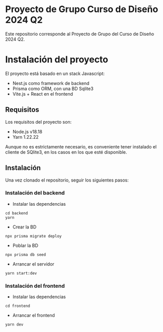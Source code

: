 # Proyecto de Grupo Curso de Diseño 2024 Q2

Este repositorio corresponde al Proyecto de Grupo del Curso de Diseño 2024 Q2.

# Instalación del proyecto

El proyecto está basado en un stack Javascript:

- Nest.js como framework de backend
- Prisma como ORM, con una BD Sqlite3
- Vite.js + React en el frontend

## Requisitos

Los requisitos del proyecto son:

- Node.js v18.18
- Yarn 1.22.22

Aunque no es estrictamente necesario, es conveniente tener instalado el cliente
de SQlite3, en los casos en los que esté disponible.

## Instalación

Una vez clonado el repositorio, seguir los siguientes pasos:

### Instalación del backend

- Instalar las dependencias

```
cd backend
yarn
```

- Crear la BD

```
npx prisma migrate deploy
```

- Poblar la BD

```
npx prisma db seed
```

- Arrancar el servidor

```
yarn start:dev
```

### Instalación del frontend

- Instalar las dependencias

```
cd frontend
```

- Arrancar el frontend

```
yarn dev
```
